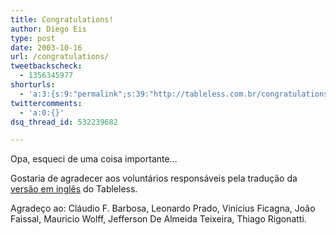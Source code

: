 ```yaml
---
title: Congratulations!
author: Diego Eis
type: post
date: 2003-10-16
url: /congratulations/
tweetbackscheck:
  - 1356345977
shorturls:
  - 'a:3:{s:9:"permalink";s:39:"http://tableless.com.br/congratulations";s:7:"tinyurl";s:26:"http://tinyurl.com/3bczetm";s:4:"isgd";s:19:"http://is.gd/UgYB4J";}'
twittercomments:
  - 'a:0:{}'
dsq_thread_id: 532239682

---
```

Opa, esqueci de uma coisa importante&#8230;
              
Gostaria de agradecer aos voluntários responsáveis pela tradução da [versão em inglês][1] do Tableless.
              
Agradeço ao: Cláudio F. Barbosa, Leonardo Prado, Vinícius Ficagna, João Faissal, Mauricio Wolff, Jefferson De Almeida Teixeira, Thiago Rigonatti.

 [1]: http://tableless.com.br/eng/